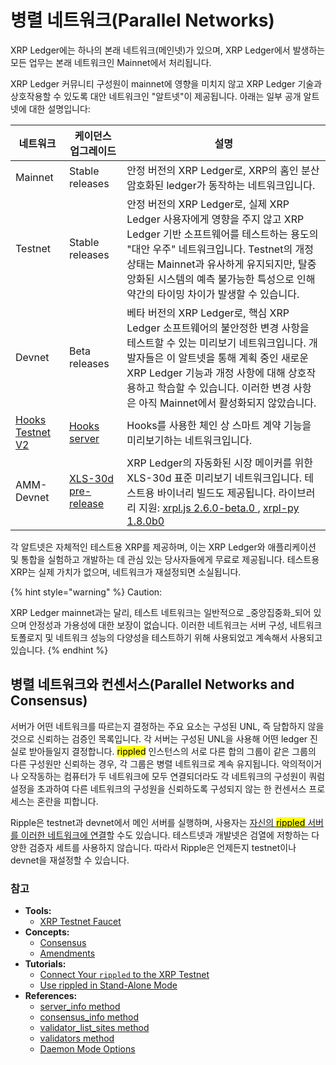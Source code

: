 # 병렬 네트워크(Parallel Networks)

XRP Ledger에는 하나의 본래 네트워크(메인넷)가 있으며, XRP Ledger에서 발생하는 모든 업무는 본래 네트워크인 Mainnet에서 처리됩니다.

XRP Ledger 커뮤니티 구성원이 mainnet에 영향을 미치지 않고 XRP Ledger 기술과 상호작용할 수 있도록 대안 네트워크인 "알트넷"이 제공됩니다. 아래는 일부 공개 알트넷에 대한 설명입니다:

| 네트워크                                                         | 케이던스 업그레이드                                                                                 | 설명                                                                                                                                                                                                                            |
| ------------------------------------------------------------ | ------------------------------------------------------------------------------------------ | ----------------------------------------------------------------------------------------------------------------------------------------------------------------------------------------------------------------------------- |
| Mainnet                                                      | Stable releases                                                                            | 안정 버전의 XRP Ledger로, XRP의 홈인 분산 암호화된 ledger가 동작하는 네트워크입니다.                                                                                                                                                                     |
| Testnet                                                      | Stable releases                                                                            | 안정 버전의 XRP Ledger로, 실제 XRP Ledger 사용자에게 영향을 주지 않고 XRP Ledger 기반 소프트웨어를 테스트하는 용도의 "대안 우주" 네트워크입니다. Testnet의 개정 상태는 Mainnet과 유사하게 유지되지만, 탈중앙화된 시스템의 예측 불가능한 특성으로 인해 약간의 타이밍 차이가 발생할 수 있습니다.                                     |
| Devnet                                                       | Beta releases                                                                              | 베타 버전의 XRP Ledger로, 핵심 XRP Ledger 소프트웨어의 불안정한 변경 사항을 테스트할 수 있는 미리보기 네트워크입니다. 개발자들은 이 알트넷을 통해 계획 중인 새로운 XRP Ledger 기능과 개정 사항에 대해 상호작용하고 학습할 수 있습니다. 이러한 변경 사항은 아직 Mainnet에서 활성화되지 않았습니다.                                       |
| [Hooks Testnet V2 ](https://hooks-testnet-v2.xrpl-labs.com/) | [Hooks server ](https://github.com/XRPL-Labs/xrpld-hooks)                                  | Hooks를 사용한 체인 상 스마트 계약 기능을 미리보기하는 네트워크입니다.                                                                                                                                                                                    |
| AMM-Devnet                                                   | [XLS-30d pre-release ](https://github.com/gregtatcam/rippled/tree/amm-core-functionality/) | XRP Ledger의 자동화된 시장 메이커를 위한 XLS-30d 표준 미리보기 네트워크입니다. 테스트용 바이너리 빌드도 제공됩니다. 라이브러리 지원: [xrpl.js 2.6.0-beta.0 ](https://www.npmjs.com/package/xrpl/v/2.6.0-beta.0), [xrpl-py 1.8.0b0 ](https://pypi.org/project/xrpl-py/1.8.0b0/) |

각 알트넷은 자체적인 테스트용 XRP를 제공하며, 이는 XRP Ledger와 애플리케이션 및 통합을 실험하고 개발하는 데 관심 있는 당사자들에게 무료로 제공됩니다. 테스트용 XRP는 실제 가치가 없으며, 네트워크가 재설정되면 소실됩니다.

{% hint style="warning" %}
Caution:

XRP Ledger mainnet과는 달리, 테스트 네트워크는 일반적으로 _중앙집중화_되어 있으며 안정성과 가용성에 대한 보장이 없습니다. 이러한 네트워크는 서버 구성, 네트워크 토폴로지 및 네트워크 성능의 다양성을 테스트하기 위해 사용되었고 계속해서 사용되고 있습니다.
{% endhint %}

## 병렬 네트워크와 컨센서스(Parallel Networks and Consensus)

서버가 어떤 네트워크를 따르는지 결정하는 주요 요소는 구성된 UNL, 즉 담합하지 않을 것으로 신뢰하는 검증인 목록입니다. 각 서버는 구성된 UNL을 사용해 어떤 ledger 진실로 받아들일지 결정합니다. <mark style="background-color:yellow;">rippled</mark> 인스턴스의 서로 다른 합의 그룹이 같은 그룹의 다른 구성원만 신뢰하는 경우, 각 그룹은 병렬 네트워크로 계속 유지됩니다. 악의적이거나 오작동하는 컴퓨터가 두 네트워크에 모두 연결되더라도 각 네트워크의 구성원이 쿼럼 설정을 초과하여 다른 네트워크의 구성원을 신뢰하도록 구성되지 않는 한 컨센서스 프로세스는 혼란을 피합니다.

Ripple은 testnet과 devnet에서 메인 서버를 실행하며, 사용자는 [자신의 <mark style="background-color:yellow;">rippled</mark> 서버를 이러한 네트워크에 연결](https://xrpl.org/connect-your-rippled-to-the-xrp-test-net.html)할 수도 있습니다. 테스트넷과 개발넷은 검열에 저항하는 다양한 검증자 세트를 사용하지 않습니다. 따라서 Ripple은 언제든지 testnet이나 devnet을 재설정할 수 있습니다.



### 참고 <a href="#see-also" id="see-also"></a>

* **Tools:**
  * [XRP Testnet Faucet](https://xrpl.org/xrp-test-net-faucet.html)
* **Concepts:**
  * [Consensus](https://xrpl.org/consensus.html)
  * [Amendments](https://xrpl.org/amendments.html)
* **Tutorials:**
  * [Connect Your `rippled` to the XRP Testnet](https://xrpl.org/connect-your-rippled-to-the-xrp-test-net.html)
  * [Use rippled in Stand-Alone Mode](https://xrpl.org/use-stand-alone-mode.html)
* **References:**
  * [server\_info method](https://xrpl.org/server\_info.html)
  * [consensus\_info method](https://xrpl.org/consensus\_info.html)
  * [validator\_list\_sites method](https://xrpl.org/validator\_list\_sites.html)
  * [validators method](https://xrpl.org/validators.html)
  * [Daemon Mode Options](https://xrpl.org/commandline-usage.html#daemon-mode-options)
